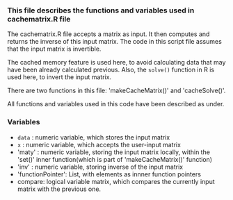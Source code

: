 ### This file describes the functions and variables used in cachematrix.R file

The cachematrix.R file accepts a matrix as input. It then computes and returns the inverse of this input matrix. The code in this script file assumes that the input matrix is invertible.

The cached memory feature is used here, to avoid calculating data that may have been already calculated previous. Also, the ``solve()`` function in R is used here, to invert the input matrix.

There are two functions in this file: 'makeCacheMatrix()' and 'cacheSolve()'.
 
All functions and variables used in this code have been described as under.

### Variables

  * `data` : numeric variable, which stores the input matrix 
  * `x`    : numeric variable, which accepts the user-input matrix
  * 'maty' : numeric variable, storing the input matrix locally, within the 'set()' inner function(which is part of 'makeCacheMatrix()' function)
  * 'inv'  : numeric variable, storing inverse of the input matrix
  * 'functionPointer': List, with elements as innner function pointers
  * compare: logical variable matrix, which compares the currently input matrix with the previous one. 




